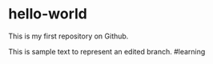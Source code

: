 # hello-world
This is my first repository on Github. 

This is sample text to represent an edited branch. #learning

